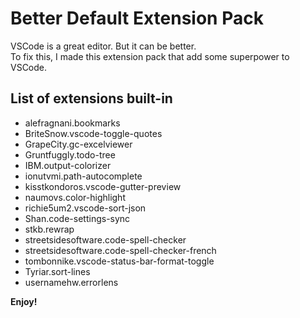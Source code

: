 # Better Default Extension Pack

VSCode is a great editor. But it can be better.  
To fix this, I made this extension pack that add some superpower to VSCode.

## List of extensions built-in

- alefragnani.bookmarks
- BriteSnow.vscode-toggle-quotes
- GrapeCity.gc-excelviewer
- Gruntfuggly.todo-tree
- IBM.output-colorizer
- ionutvmi.path-autocomplete
- kisstkondoros.vscode-gutter-preview
- naumovs.color-highlight
- richie5um2.vscode-sort-json
- Shan.code-settings-sync
- stkb.rewrap
- streetsidesoftware.code-spell-checker
- streetsidesoftware.code-spell-checker-french
- tombonnike.vscode-status-bar-format-toggle
- Tyriar.sort-lines
- usernamehw.errorlens

**Enjoy!**
